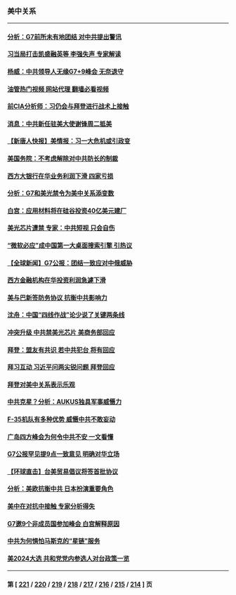 ### 美中关系
---
#### [分析：G7前所未有地团结 对中共提出警讯](../../pages/nf1412576/n14001964.md?05231645) 
#### [习当局打击凯盛融英等 李强失声 专家解读](../../pages/nf1412576/n14002154.md?05231645) 
#### [杨威：中共领导人无缘G7+9峰会 无奈退守](../../pages/nf1412576/n14002147.md?05231645) 
#### [油管热门视频 网站代理 翻墙必看视频](http://138.2.39.72:81/youtube.html?epic-marker?05231645)
#### [前CIA分析师：习仍会与拜登进行战术上接触](../../pages/nf1412576/n14002182.md?05231645) 
#### [消息：中共新任驻美大使谢锋周二抵美](../../pages/nf1412576/n14002231.md?05231645) 
#### [【新唐人快报】美情报：习一大危机或引政变](../../pages/nf1412576/n14002138.md?05231645) 
#### [美国务院：不考虑解除对中共防长的制裁](../../pages/nf1412576/n14002190.md?05231645) 
#### [西方大银行在华业务利润下滑 四家亏损](../../pages/nf1412576/n14002104.md?05231645) 
#### [分析：G7和美光禁令为美中关系添变数](../../pages/nf1412576/n14001994.md?05231645) 
#### [白宫：应用材料将在硅谷投资40亿美元建厂](../../pages/nf1412576/n14001966.md?05231645) 
#### [美光芯片遭禁 专家：中共短视 只会自伤](../../pages/nf1412576/n14002017.md?05231645) 
#### [“微软必应”成中国第一大桌面搜索引擎 引热议](../../pages/nf1412576/n14001804.md?05231645) 
#### [【全球新闻】G7公报：团结一致应对中俄威胁](../../pages/nf1412576/n14001772.md?05231645) 
#### [西方金融机构在华投资利润急遽下滑](../../pages/nf1412576/n14001715.md?05231645) 
#### [美与巴新签防务协议 抗衡中共影响力](../../pages/nf1412576/n14001525.md?05231645) 
#### [沈舟：中国“四线作战”论少说了关键两条线](../../pages/nf1412576/n14001366.md?05231645) 
#### [冲突升级 中共禁美光芯片 美商务部回应](../../pages/nf1412576/n14001387.md?05231645) 
#### [拜登：盟友有共识 若中共犯台 将有回应](../../pages/nf1412576/n14001419.md?05231645) 
#### [拜习互动 习近平问两尖锐问题 拜登回应](../../pages/nf1412576/n14001392.md?05231645) 
#### [拜登对美中关系表示乐观](../../pages/nf1412576/n14001337.md?05231645) 
#### [中共克星？分析：AUKUS独具军事威慑力](../../pages/nf1412576/n13998385.md?05231645) 
#### [F-35机队有多种优势 威慑中共不敢妄动](../../pages/nf1412576/n13986201.md?05231645) 
#### [广岛四方峰会为何令中共不安 一文看懂](../../pages/nf1412576/n14000959.md?05231645) 
#### [G7公报罕见提9点一致意见 明确对华立场](../../pages/nf1412576/n14000957.md?05231645) 
#### [【环球直击】台美贸易倡议将签首批协议](../../pages/nf1412576/n14000512.md?05231645) 
#### [分析：美欧抗衡中共 日本扮演重要角色](../../pages/nf1412576/n14000437.md?05231645) 
#### [美中在对抗中接触 专家分析得失](../../pages/nf1412576/n13999972.md?05231645) 
#### [G7邀9个非成员国参加峰会 白宫解释原因](../../pages/nf1412576/n14000696.md?05231645) 
#### [中共为何惧怕马斯克的“星链”服务](../../pages/nf1412576/n14000539.md?05231645) 
#### [美2024大选 共和党党内参选人对台政策一览](../../pages/nf1412576/n14000508.md?05231645) 

---
#### 第 [ [221](./221.md?05231645) / [220](./220.md?05231645) / [219](./219.md?05231645) / [218](./218.md?05231645) / [217](./217.md?05231645) / [216](./216.md?05231645) / [215](./215.md?05231645) / [214](./214.md?05231645) ] 页
